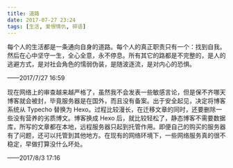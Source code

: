 ```yaml
---
title: 道路
date: 2017-07-27 23:24
tags: [生活, 爱恨情仇, 碎语]
---
```

每个人的生活都是一条通向自身的道路。每个人的真正职责只有一个：找到自我。然后在心中坚守一生，全心全意，永不停息。所有其它的路都是不完整的，是人的逃避方式，是对社会角色的懦弱伪装，是随波逐流，是对内心的恐惧。


<!--more-->


——2017/7/27 16:59

现在网络上的审查越来越严格了，虽然我不会发表一些敏感言论，但是保不齐哪天博客就会被封，毕竟服务器是在国外，而且没有备案。出于安全起见，决定将博客系统从 Typecho 替换为 Hexo。过程比较漫长，在迁移文章的同时，还要删除一些没有营养的劣质博文。博客换成 Hexo 后，就比较轻松了，静态博客不需要数据库，所写的文章都在本地，远程服务器只起到托管作用。即便自己的购买的服务器有了问题，还可以托管到其他地方。在现有的网络环境下，一些网络服务真的很不稳定，早做打算没什么坏处。

——2017/8/3 17:16



